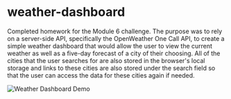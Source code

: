 # weather-dashboard
Completed homework for the Module 6 challenge. The purpose was to rely on a server-side API, specifically the OpenWeather One Call API, to create a simple weather dashboard that would allow the user to view the current weather as well as a five-day forecast of a city of their choosing. All of the cities that the user searches for are also stored in the browser's local storage and links to these cities are also stored under the search field so that the user can access the data for these cities again if needed.

![Weather Dashboard Demo](https://user-images.githubusercontent.com/105991864/180677172-74095a7f-9fc6-4e20-9ba7-d11ad3ed1d8a.gif)
